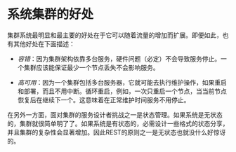 # 系统集群的好处

集群系统最明显和最主要的好处在于它可以随着流量的增加而扩展。即便如此，也有其他好处在下面描述：

* *容错*：因为集群架构依靠多台服务，硬件问题（必定）不会导致服务停止。一个集群应该能保证最少一个节点丢失不会影响服务。

* *高可用*：因为一个集群包括多台服务器，它就可能去执行维护操作，如果重启和部署，而且不用中断。循环重启，例如，一次只重启一个节点，当当前节点恢复后在继续下一个。这意味着在正常维护时间服务不用停止。


在另外一方面，面对集群的服务设计者挑战之一是状态管理。如果系统是无状态的，集群就很简单明了了。如果系统是有状态的，必需设计一些格式的状态分享，并且集群的复杂性会显著增加。因此REST的原则之一是无状态也就没什么好惊讶的。

